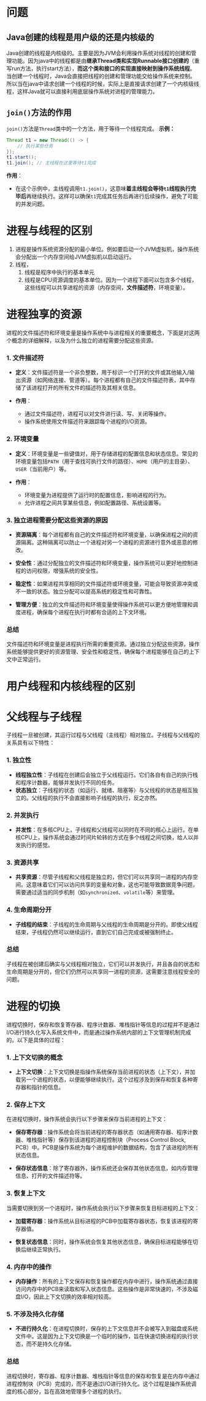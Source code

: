 
# 问题
## Java创建的线程是用户级的还是内核级的

Java创建的线程是内核级的。主要是因为JVM会利用操作系统对线程的创建和管理功能。因为java中的线程都是由**继承Thread类和实现Runnable接口创建的**（重写run方法，执行start方法），**而这个类和接口的实现直接映射到操作系统线程**。当创建一个线程时，Java会直接把线程的创建和管理功能交给操作系统来控制。所以当在java中请求创建一个线程的时候，实际上是直接请求创建了一个内核级线程，这样Java就可以直接利用底层操作系统对进程的管理能力。

## `join()`方法的作用

`join()`方法是`Thread`类中的一个方法，用于等待一个线程完成。
**示例：**
```java
Thread t1 = new Thread(() -> {
    // 执行某些任务
});
t1.start();
t1.join(); // 主线程在这里等待t1完成
```

**作用**：
- 在这个示例中，主线程调用`t1.join()`，这意味**着主线程会等待`t1`线程执行完毕后**再继续执行。这样可以确保`t1`完成其任务后再进行后续操作，避免了可能的并发问题。

# 进程与线程的区别
1. 进程是操作系统资源分配的最小单位。例如要启动一个JVM虚拟机，操作系统会分配出一个内存空间给JVM虚拟机以启动运行。
2. 线程，
	1. 线程是程序中执行的基本单元
	2. 线程是CPU资源调度的基本单位。因为一个进程下面可以包含多个线程，这些线程可以共享进程的资源（内存空间，**文件描述符**，环境变量）。

# 进程独享的资源
进程的文件描述符和环境变量是操作系统中与进程相关的重要概念，下面是对这两个概念的详细解释，以及为什么独立的进程需要分配这些资源。

### 1. 文件描述符

- **定义**：文件描述符是一个非负整数，用于标识一个打开的文件或其他输入/输出资源（如网络连接、管道等）。每个进程都有自己的文件描述符表，其中存储了该进程打开的所有文件的描述符及其相关信息。

- **作用**：
  - 通过文件描述符，进程可以对文件进行读、写、关闭等操作。
  - 操作系统使用文件描述符来跟踪每个进程的I/O资源。

### 2. 环境变量

- **定义**：环境变量是一些键值对，用于存储进程的配置信息和状态信息。常见的环境变量包括`PATH`（用于查找可执行文件的路径）、`HOME`（用户的主目录）、`USER`（当前用户）等。

- **作用**：
  - 环境变量为进程提供了运行时的配置信息，影响进程的行为。
  - 允许进程之间共享某些信息，例如配置路径、系统设置等。

### 3. 独立进程需要分配这些资源的原因

- **资源隔离**：每个进程都有自己的文件描述符和环境变量，以确保进程之间的资源隔离。这种隔离可以防止一个进程对另一个进程的资源进行意外或恶意的修改。

- **安全性**：通过分配独立的文件描述符和环境变量，操作系统可以更好地控制进程的访问权限，增强系统的安全性。

- **稳定性**：如果进程共享相同的文件描述符或环境变量，可能会导致资源冲突或不一致的状态。独立分配可以提高系统的稳定性和可靠性。

- **管理方便**：独立的文件描述符和环境变量使得操作系统可以更方便地管理和调度进程，确保每个进程在执行时都有合适的上下文环境。

### 总结
文件描述符和环境变量是进程执行所需的重要资源。通过独立分配这些资源，操作系统能够提供更好的资源管理、安全性和稳定性，确保每个进程能够在自己的上下文中正常运行。
# 用户线程和内核线程的区别

# 父线程与子线程
子线程一旦被创建，其运行过程与父线程（主线程）相对独立。子线程与父线程的关系具有以下特性：
### 1. 独立性
- **线程独立性**：子线程在创建后会独立于父线程运行。它们各自有自己的执行栈和程序计数器，能够并发执行不同的任务。
- **状态独立**：子线程的状态（如运行、就绪、阻塞等）与父线程的状态是相互独立的。父线程的执行不会直接影响子线程的执行，反之亦然。

### 2. 并发执行
- **并发性**：在多核CPU上，子线程和父线程可以同时在不同的核心上运行。在单核CPU上，操作系统会通过时间片轮转的方式在多个线程之间切换，给人以并发执行的感觉。

### 3. 资源共享
- **共享资源**：尽管子线程和父线程是独立的，但它们可以共享同一进程的内存空间。这意味着它们可以访问共享的变量和对象，这也可能导致数据竞争问题，需要通过适当的同步机制（如`synchronized`、`volatile`等）来管理。

### 4. 生命周期分开
- **子线程的结束**：子线程的生命周期与父线程的生命周期是分开的。即使父线程结束，子线程仍然可以继续运行，直到它们自己完成或被强制终止。

### 总结
子线程在被创建后确实与父线程相对独立，它们可以并发执行，并且各自的状态和生命周期是分开的，但它们仍然可以共享同一进程的资源，这需要注意线程安全的问题。

# 进程的切换
进程切换时，保存和恢复寄存器、程序计数器、堆栈指针等信息的过程并不是通过I/O进行持久化写入系统文件中，而是通过操作系统内部的上下文管理机制完成的。以下是具体的过程：

### 1. 上下文切换的概念

- **上下文切换**：上下文切换是指操作系统保存当前进程的状态（上下文），并加载另一个进程的状态，以便能够继续执行。这个过程涉及到保存和恢复各种寄存器和指针的信息。

### 2. 保存上下文

在进程切换时，操作系统会执行以下步骤来保存当前进程的上下文：

- **保存寄存器**：操作系统会将当前进程的寄存器状态（如通用寄存器、程序计数器、堆栈指针等）保存到该进程的进程控制块（Process Control Block, PCB）中。PCB是操作系统为每个进程维护的数据结构，包含了该进程的所有状态信息。

- **保存状态信息**：除了寄存器外，操作系统还会保存其他状态信息，如内存管理信息、打开的文件描述符等。

### 3. 恢复上下文

当需要切换到另一个进程时，操作系统会执行以下步骤来恢复目标进程的上下文：

- **加载寄存器**：操作系统从目标进程的PCB中加载寄存器状态，恢复该进程的寄存器值。

- **恢复状态信息**：同时，操作系统会恢复其他状态信息，确保目标进程能够在切换后继续正常执行。

### 4. 内存中的操作

- **内存操作**：所有的上下文保存和恢复操作都在内存中进行，操作系统通过直接访问内存中的PCB来读取和写入状态信息。这些操作是非常快速的，不涉及磁盘I/O，因此上下文切换的效率相对较高。

### 5. 不涉及持久化存储

- **不进行持久化**：在进程切换时，保存的上下文信息并不会被写入到磁盘或系统文件中。这是因为上下文切换是一个临时的操作，旨在快速切换进程的执行状态，而不是持久化存储。

### 总结

进程切换时，寄存器、程序计数器、堆栈指针等信息的保存和恢复是在内存中通过进程控制块（PCB）完成的，而不是通过I/O进行持久化。这个过程是操作系统调度的核心部分，旨在高效地管理多个进程的执行。

